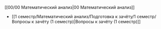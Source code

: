 [[00/00 Математический анализ|00 Математический анализ]]

- [[1 семестр/Математический анализ/Подготовка к зачёту/1 семестр/Вопросы к зачёту (1 семестр)|Вопросы к зачёту (1 семестр)]]

